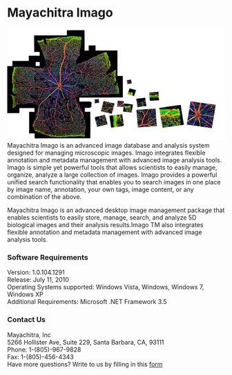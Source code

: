 # Mayachitra Imago
![alt text](imago.png "Title") <br />
Mayachitra Imago is an advanced image database and analysis system designed for managing microscopic images. Imago integrates flexible annotation and metadata management with advanced image analysis tools. Imago is simple yet powerful tools that allows scientists to easily manage, organize, analyze a large collection of images. Imago provides a powerful unified search functionality that enables you to search images in one place by image name, annotation, your own tags, image content, or any combination of the above. <br />

Mayachitra Imago is an advanced desktop image management package that enables scientists to easily store, manage, search, and analyze 5D biological images and their analysis results.Imago TM also integrates flexible annotation and metadata management with advanced image analysis tools.

### Software Requirements
Version: 1.0.104.1291 <br />
Release: July 11, 2010 <br />
Operating Systems supported: Windows Vista, Windows, Windows 7, Windows XP <br />
Additional Requirements: Microsoft .NET Framework 3.5

### Contact Us
Mayachitra, Inc <br />
5266 Hollister Ave, Suite 229, Santa Barbara, CA, 93111 <br />
Phone: 1-(805)-967-9828 <br />
Fax: 1-(805)-456-4343 <br />
Have more questions? Write to us by filling in this <a href="https://mayachitra.com/#contact-us">form</a>


